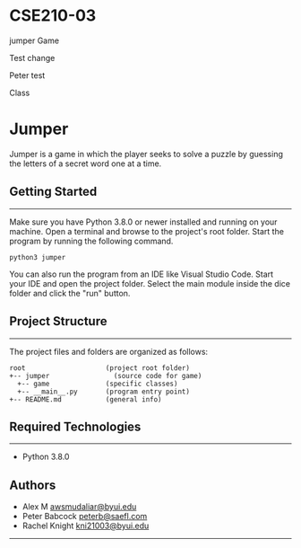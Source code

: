 # CSE210-03

jumper Game

Test change

Peter test

Class

# Jumper

Jumper is a game in which the player seeks to solve a puzzle by guessing the letters of a secret word one at a time.

## Getting Started

---

Make sure you have Python 3.8.0 or newer installed and running on your machine. Open a terminal and
browse to the project's root folder. Start the program by running the following command.

```
python3 jumper
```

You can also run the program from an IDE like Visual Studio Code. Start your IDE and open the
project folder. Select the main module inside the dice folder and click the "run" button.

## Project Structure

---

The project files and folders are organized as follows:

```
root                    (project root folder)
+-- jumper                (source code for game)
  +-- game              (specific classes)
  +-- __main__.py       (program entry point)
+-- README.md           (general info)
```

## Required Technologies

---

- Python 3.8.0

## Authors

- Alex M awsmudaliar@byui.edu
- Peter Babcock peterb@saefl.com
- Rachel Knight kni21003@byui.edu

---
